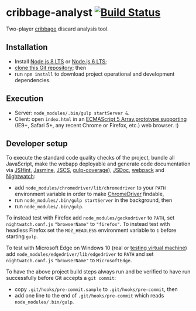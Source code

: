 # cribbage-analyst [![Build Status](https://travis-ci.org/markafitzgerald1/cribbage-analyst.svg?branch=master)](https://travis-ci.org/markafitzgerald1/cribbage-analyst)
Two-player [cribbage](https://en.wikipedia.org/wiki/Cribbage) discard analysis tool.

## Installation
* Install [Node.js 8 LTS](https://nodejs.org/en/download/) or
  [Node.js 6 LTS](https://nodejs.org/en/download/releases/);
* [clone this Git repository](https://help.github.com/articles/cloning-a-repository/); then
* run `npm install` to download project operational and development dependencies.

## Execution
* Server: `node_modules/.bin/gulp startServer &`.
* Client: open `index.html` in an [ECMAScript 5 Array.prototype
  supporting](http://kangax.github.io/compat-table/es5/) (IE9+, Safari 5+, any recent Chrome or
  Firefox, etc.) web browser. :)

## Developer setup
To execute the standard code quality checks of the project, bundle all JavaScript, make the webapp
deployable and generate code documentation via [JSHint](http://jshint.com/),
[Jasmine](http://jasmine.github.io/2.4/introduction.html), [JSCS](http://jscs.info/),
[gulp-coverage](https://github.com/dylanb/gulp-coverage)), [JSDoc](http://usejsdoc.org/index.html),
[webpack](https://webpack.github.io/) and [Nightwatch](http://nightwatchjs.org/):
* add `node_modules/chromedriver/lib/chromedriver` to your `PATH` environment variable in order to
  make [ChromeDriver](http://chromedriver.chromium.org/) findable,
* run `node_modules/.bin/gulp startServer` in the background, then
* run `node_modules/.bin/gulp`.

To instead test with Firefox add `node_modules/geckodriver` to `PATH`, set `nightwatch.conf.js`
`"browserName"` to `"firefox"`. To instead test with headless Firefox set the `MOZ_HEADLESS`
environment variable to `1` before starting `gulp`.

To test with Microsoft Edge on Windows 10 (real or
[testing virtual machine](https://developer.microsoft.com/en-us/microsoft-edge/tools/vms/)) add
`node_modules/edgedriver/lib/edgedriver` to `PATH` and set `nightwatch.conf.js` `"browserName"` to
`MicrosoftEdge`.

To have the above project build steps always run and be verified to have run successfully before
Git accepts a `git commit`:
* copy `.git/hooks/pre-commit.sample` to `.git/hooks/pre-commit`, then
* add one line to the end of `.git/hooks/pre-commit` which reads `node_modules/.bin/gulp`.
